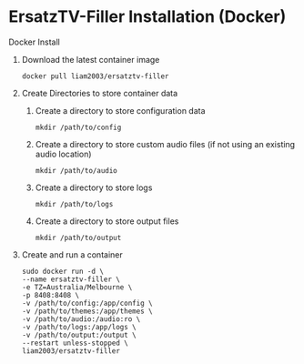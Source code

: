 # ErsatzTV-Filler Installation (Docker)

Docker Install

1. Download the latest container image

    ```
    docker pull liam2003/ersatztv-filler
    ```

2. Create Directories to store container data

    1. Create a directory to store configuration data

        ```
        mkdir /path/to/config
        ```

    2. Create a directory to store custom audio files (if not using an existing audio location)

        ```
        mkdir /path/to/audio
        ```

    3. Create a directory to store logs

        ```
        mkdir /path/to/logs
        ```

    4. Create a directory to store output files

        ```
        mkdir /path/to/output
        ```

3. Create and run a container

    ```
    sudo docker run -d \
    --name ersatztv-filler \
    -e TZ=Australia/Melbourne \
    -p 8408:8408 \
    -v /path/to/config:/app/config \
    -v /path/to/themes:/app/themes \
    -v /path/to/audio:/audio:ro \
    -v /path/to/logs:/app/logs \
    -v /path/to/output:/output \
    --restart unless-stopped \
    liam2003/ersatztv-filler
    ```
